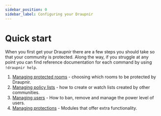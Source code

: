 ```yaml
---
sidebar_position: 0
sidebar_label: Configuring your Draupnir
---
```


<!--
SPDX-FileCopyrightText: 2024 Gnuxie <Gnuxie@protonmail.com>

SPDX-License-Identifier: CC-BY-SA-4.0
-->

# Quick start

When you first get your Draupnir there are a few steps you should take
so that your community is protected. Along the way, if you struggle at
any point you can find reference documentation for each command by
using `!draupnir help`.

1. [Managing protected rooms](./managing-protected-rooms.md) -
   choosing which rooms to be protected by Draupnir.
2. [Managing policy lists](./managing-policy-lists.md) - how to create
   or watch lists created by other communities.
3. [Managing users](./managing-users.md) - How to ban, remove and
   manage the power level of users.
4. [Managing protections](../protections) - Modules
   that offer extra functionality.
